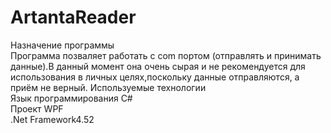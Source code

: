 # ArtantaReader
Назначение программы<br>
Программа позваляет работать с com портом (отправлять и принимать данные).В данный момент она очень сырая и не рекомендуется для использования в личных целях,поскольку данные отправляются, а приём не верный. 
Используемые технологии<br>
Язык программирования C# <br>
Проект WPF<br>
.Net Framework4.52<br>
